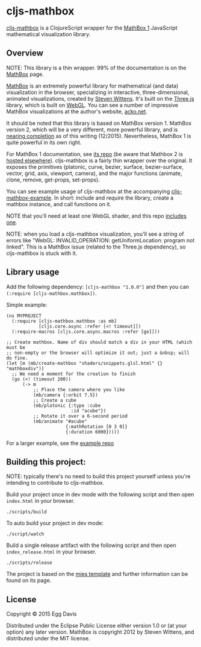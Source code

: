 # cljs-mathbox

[cljs-mathbox](https://github.com/eggsyntax/cljs-mathbox) is a ClojureScript wrapper for the [MathBox 1](https://github.com/unconed/MathBox.js/tree/legacy) JavaScript mathematical visualization library.

## Overview

NOTE: This library is a thin wrapper. 99% of the documentation is on the [MathBox](https://github.com/unconed/MathBox.js/tree/legacy) page.

[MathBox](https://github.com/unconed/MathBox.js/tree/legacy) is an extremely powerful library for mathematical (and data) visualization in the browser, specializing in interactive, three-dimensional, animated visualizations, created by [Steven Wittens](http://acko.net/about/). It's built on the [Three.js](https://github.com/mrdoob/three.js/) library, which is built on [WebGL](https://en.wikipedia.org/wiki/WebGL). You can see a number of impressive MathBox visualizations at the author's website, [acko.net](http://acko.net/).

It should be noted that this library is based on MathBox version 1. MathBox version 2, which will be a very different, more powerful library, and is [nearing completion](http://acko.net/blog/mathbox2/) as of this writing (12/2015). Nevertheless, MathBox 1 is quite powerful in its own right.

For MathBox 1 documentation, see [its repo](https://github.com/unconed/MathBox.js/tree/legacy) (be aware that Mathbox 2 is [hosted elsewhere](https://gitgud.io/unconed/mathbox)). cljs-mathbox is a fairly thin wrapper over the original. It exposes the primitives (platonic, curve, bezier, surface, bezier-surface, vector, grid, axis, viewport, camera), and the major functions (animate, clone, remove, get-props, set-props).

You can see example usage of cljs-mathbox at the accompanying [cljs-mathbox-example](https://github.com/eggsyntax/cljs-mathbox-example). In short: include and require the library, create a mathbox instance, and call functions on it.

NOTE that you'll need at least one WebGL shader, and this repo [includes one](https://github.com/eggsyntax/cljs-mathbox/blob/master/shaders/snippets.glsl.html).

NOTE: when you load a cljs-mathbox visualization, you'll see a string of errors like "WebGL: INVALID_OPERATION: getUniformLocation: program not linked". This is a MathBox issue (related to the Three.js dependency), so cljs-mathbox is stuck with it.

## Library usage

Add the following dependency: `[cljs-mathbox "1.0.0"]`
and then you can `(:require [cljs-mathbox.mathbox])`.

Simple example:

```clojurescript
(ns MYPROJECT
  (:require [cljs-mathbox.mathbox :as mb]
            [cljs.core.async :refer [<! timeout]])
  (:require-macros [cljs.core.async.macros :refer [go]]))

;; Create mathbox. Name of div should match a div in your HTML (which must be
;; non-empty or the browser will optimize it out; just a &nbsp; will do fine.
(let [m (mb/create-mathbox "shaders/snippets.glsl.html" {} "mathboxdiv")]
  ;; We need a moment for the creation to finish
  (go (<! (timeout 200))
      (-> m
          ;; Place the camera where you like
          (mb/camera {:orbit 7.5})
          ;; Create a cube
          (mb/platonic {:type :cube
                        :id "acube"})
          ;; Rotate it over a 6-second period
          (mb/animate "#acube"
                      {:mathRotation [0 3 0]}
                      {:duration 6000}))))
```

For a larger example, see the [example repo](https://github.com/eggsyntax/cljs-mathbox-example)

## Building this project:

NOTE: typically there's no need to build this project yourself unless you're intending to contribute to cljs-mathbox.

Build your project once in dev mode with the following script and then open `index.html` in your browser.

    ./scripts/build

To auto build your project in dev mode:

    ./script/watch

Build a single release artifact with the following script and then open `index_release.html` in your browser.

    ./scripts/release

The project is based on the [mies template](https://github.com/swannodette/mies) and further information can be found on its page.

## License

Copyright © 2015 Egg Davis

Distributed under the Eclipse Public License either version 1.0 or (at your option) any later version.
MathBox is copyright 2012 by Steven Wittens, and distributed under the MIT license.